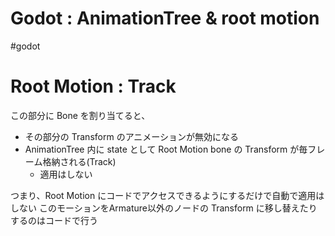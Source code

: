 # Godot : AnimationTree & root motion

#godot

# Root Motion : Track

この部分に Bone を割り当てると、

- その部分の Transform のアニメーションが無効になる
- AnimationTree 内に state として Root Motion bone の Transform が毎フレーム格納される(Track)
  - 適用はしない

つまり、Root Motion にコードでアクセスできるようにするだけで自動で適用はしない
このモーションをArmature以外のノードの Transform に移し替えたりするのはコードで行う


